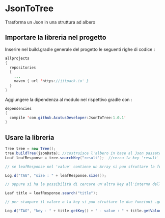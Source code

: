 # JsonToTree
Trasforma un Json in una struttura ad albero       

## Importare la libreria nel progetto     
Inserire nel build.gradle generale del progetto le seguenti righe di codice :  
```java
allprojects 
{
  repositories 
  {
    ...
    maven { url 'https://jitpack.io' }
  }
}
```

Aggiungere la dipendenza al modulo nel rispettivo gradle con :  
```java
dependencies 
{
  compile 'com.github.AcutusDeveloper:JsonToTree:1.0.1'
}
```

## Usare la libreria
```java
Tree tree = new Tree(); 
tree.buildTree(jsonData); //costruisce l'albero in base al Json passato
Leaf leafResponse = tree.searchKey("result");  //cerca la key 'result' nel Json e restituisce la foglia

// se leafResponse nel 'value' contiene un Array si puo sfruttare la funzione .size() per sapere la lunghezza dell'array di oggetti che contiene ovvero: 

Log.d("TAG", "size : " + leafResponse.size());

// oppure si ha la possibilità di cercare un'altra key all'interno della foglia 'leafResponse'

Leaf title = leafResponse.search("title");

// per stampare il valore o la key si puo sfruttare le due funzioni .getValue() e .getKey() ovvero :

Log.d("TAG", "key : " + title.getKey() + " - value : " + title.getValue());

```
